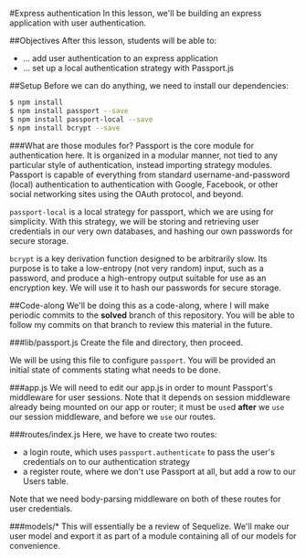#Express authentication
In this lesson, we'll be building an express application with user
authentication.

##Objectives
After this lesson, students will be able to:
- ... add user authentication to an express application
- ... set up a local authentication strategy with Passport.js

##Setup
Before we can do anything, we need to install our dependencies:

```bash
$ npm install
$ npm install passport --save
$ npm install passport-local --save
$ npm install bcrypt --save
```

###What are those modules for?
Passport is the core module for authentication here. It is organized in
a modular manner, not tied to any particular style of authentication, instead
importing strategy modules. Passport is capable of everything from standard
username-and-password (local) authentication to authentication with Google,
Facebook, or other social networking sites using the OAuth protocol, and
beyond.

`passport-local` is a local strategy for passport, which we are using for
simplicity. With this strategy, we will be storing and retrieving user
credentials in our very own databases, and hashing our own passwords for
secure storage.

`bcrypt` is a key derivation function designed to be arbitrarily slow. Its
purpose is to take a low-entropy (not very random) input, such as a password,
and produce a high-entropy output suitable for use as an encryption key. We
will use it to hash our passwords for secure storage.

##Code-along
We'll be doing this as a code-along, where I will make periodic commits to
the **solved** branch of this repository. You will be able to follow my commits
on that branch to review this material in the future.

###lib/passport.js
Create the file and directory, then proceed.

We will be using this file to configure `passport`. You will be provided an
initial state of comments stating what needs to be done.

###app.js
We will need to edit our app.js in order to mount Passport's middleware for
user sessions. Note that it depends on session middleware already being mounted
on our app or router; it must be `use`d **after** we `use` our session
middleware, and before we `use` our routes.

###routes/index.js
Here, we have to create two routes:
- a login route, which uses `passport.authenticate` to pass the user's
credentials on to our authentication strategy
- a register route, where we don't use Passport at all, but add a row to
our Users table.

Note that we need body-parsing middleware on both of these routes for user
credentials.

###models/*
This will essentially be a review of Sequelize. We'll make our user model
and export it as part of a module containing all of our models for convenience.

